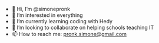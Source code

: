 - 👋 Hi, I’m @simonepronk
- 👀 I’m interested in everything
- 🌱 I’m currently learning coding with Hedy
- 💞️ I’m looking to collaborate on helping schools teaching IT
- 📫 How to reach me: pronk.simone@gmail.com
